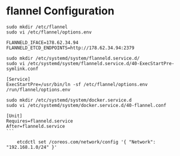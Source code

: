 flannel Configuration
=====================

    sudo mkdir /etc/flannel
    sudo vi /etc/flannel/options.env

```
FLANNELD_IFACE=178.62.34.94
FLANNELD_ETCD_ENDPOINTS=http://178.62.34.94:2379
```

    sudo mkdir /etc/systemd/system/flanneld.service.d/
    sudo vi /etc/systemd/system/flanneld.service.d/40-ExecStartPre-symlink.conf

````
[Service]
ExecStartPre=/usr/bin/ln -sf /etc/flannel/options.env /run/flannel/options.env

sudo mkdir /etc/systemd/system/docker.service.d
sudo vi /etc/systemd/system/docker.service.d/40-flannel.conf

[Unit]
Requires=flanneld.service
After=flanneld.service
```

    etcdctl set /coreos.com/network/config '{ "Network": "192.168.1.0/24" }'
